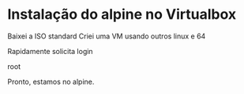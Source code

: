 # Instalação do alpine no Virtualbox

Baixei a ISO standard
Criei uma VM usando outros linux e 64

Rapidamente solicita login

root

Pronto, estamos no alpine.
